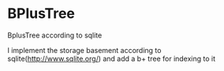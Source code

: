 BPlusTree
=========

BplusTree according to sqlite

I implement the storage basement according to sqlite(http://www.sqlite.org/) and add a b+ tree for indexing to it
